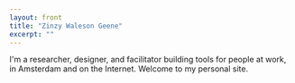 ```yaml
---
layout: front
title: "Zinzy Waleson Geene"
excerpt: ""
---
```

I'm a researcher, designer, and facilitator building tools for people at work, in Amsterdam and on the Internet. Welcome to my personal site.